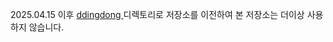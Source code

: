 2025.04.15 이후 [ddingdong ](https://github.com/dealicious-inc/ddingdong_custom_jobs) 디렉토리로 저장소를 이전하여 본 저장소는 더이상 사용하지 않습니다.
